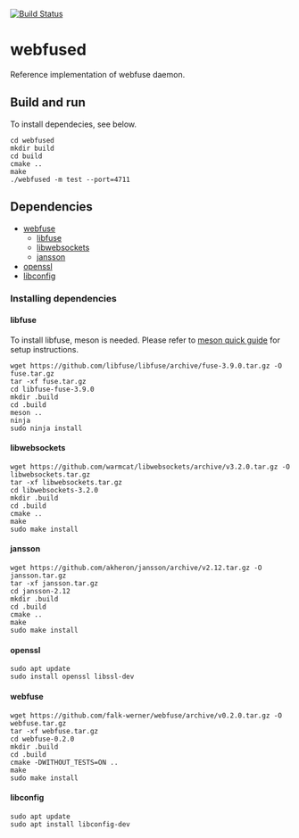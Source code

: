 [![Build Status](https://travis-ci.org/falk-werner/webfused.svg?branch=master)](https://travis-ci.org/falk-werner/webfused)

# webfused

Reference implementation of webfuse daemon.

## Build and run

To install dependecies, see below.

    cd webfused
    mkdir build
    cd build
    cmake ..
    make
    ./webfused -m test --port=4711

## Dependencies

- [webfuse](https://github.com/falk-werner/webfuse)
  - [libfuse](https://github.com/libfuse/libfuse/)
  - [libwebsockets](https://libwebsockets.org/)
  - [jansson](https://github.com/akheron/jansson)
- [openssl](https://www.openssl.org/)
- [libconfig](https://hyperrealm.github.io/libconfig/)

### Installing dependencies

#### libfuse

To install libfuse, meson is needed. Please refer to [meson quick guide](https://mesonbuild.com/Quick-guide.html) for setup instructions.

    wget https://github.com/libfuse/libfuse/archive/fuse-3.9.0.tar.gz -O fuse.tar.gz
    tar -xf fuse.tar.gz
    cd libfuse-fuse-3.9.0
    mkdir .build
    cd .build
    meson ..
    ninja
    sudo ninja install

#### libwebsockets

    wget https://github.com/warmcat/libwebsockets/archive/v3.2.0.tar.gz -O libwebsockets.tar.gz
    tar -xf libwebsockets.tar.gz
    cd libwebsockets-3.2.0
    mkdir .build
    cd .build
    cmake ..
    make
    sudo make install


#### jansson

    wget https://github.com/akheron/jansson/archive/v2.12.tar.gz -O jansson.tar.gz
    tar -xf jansson.tar.gz
    cd jansson-2.12
    mkdir .build
    cd .build
    cmake ..
    make
    sudo make install

#### openssl

    sudo apt update
    sudo install openssl libssl-dev

#### webfuse

    wget https://github.com/falk-werner/webfuse/archive/v0.2.0.tar.gz -O webfuse.tar.gz
    tar -xf webfuse.tar.gz
    cd webfuse-0.2.0
    mkdir .build
    cd .build
    cmake -DWITHOUT_TESTS=ON ..
    make
    sudo make install

#### libconfig

    sudo apt update
    sudo apt install libconfig-dev

